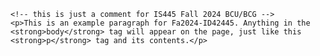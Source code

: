 <title>This is the title of the webpage!</title>
  
  
    <!-- this is just a comment for IS445 Fall 2024 BCU/BCG -->
    <p>This is an example paragraph for Fa2024-ID42445. Anything in the <strong>body</strong> tag will appear on the page, just like this <strong>p</strong> tag and its contents.</p>
  
